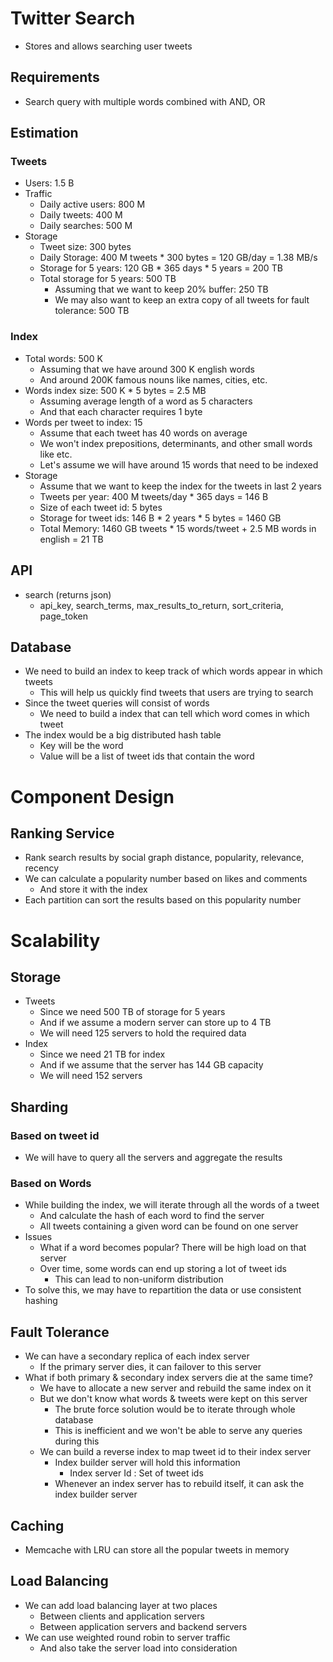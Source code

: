 # Twitter Search
- Stores and allows searching user tweets

## Requirements
- Search query with multiple words combined with AND, OR

## Estimation
### Tweets
- Users: 1.5 B
- Traffic
  - Daily active users: 800 M
  - Daily tweets: 400 M
  - Daily searches: 500 M
- Storage
  - Tweet size: 300 bytes
  - Daily Storage: 400 M tweets * 300 bytes = 120 GB/day = 1.38 MB/s
  - Storage for 5 years: 120 GB * 365 days * 5 years = 200 TB
  - Total storage for 5 years: 500 TB
    - Assuming that we want to keep 20% buffer: 250 TB
    - We may also want to keep an extra copy of all tweets for fault tolerance: 500 TB

### Index
- Total words: 500 K
  - Assuming that we have around 300 K english words
  - And around 200K famous nouns like names, cities, etc.
- Words index size: 500 K * 5 bytes = 2.5 MB
  - Assuming average length of a word as 5 characters
  - And that each character requires 1 byte
- Words per tweet to index: 15
  - Assume that each tweet has 40 words on average
  - We won't index prepositions, determinants, and other small words like etc.
  - Let's assume we will have around 15 words that need to be indexed
- Storage
  - Assume that we want to keep the index for the tweets in last 2 years
  - Tweets per year: 400 M tweets/day * 365 days = 146 B
  - Size of each tweet id: 5 bytes
  - Storage for tweet ids: 146 B * 2 years * 5 bytes = 1460 GB
  - Total Memory: 1460 GB tweets * 15 words/tweet + 2.5 MB words in english = 21 TB

## API
- search (returns json)
  - api_key, search_terms, max_results_to_return, sort_criteria, page_token

## Database
- We need to build an index to keep track of which words appear in which tweets
  - This will help us quickly find tweets that users are trying to search
- Since the tweet queries will consist of words
  - We need to build a index that can tell which word comes in which tweet
- The index would be a big distributed hash table
  - Key will be the word
  - Value will be a list of tweet ids that contain the word

# Component Design
## Ranking Service
- Rank search results by social graph distance, popularity, relevance, recency
- We can calculate a popularity number based on likes and comments
  - And store it with the index
- Each partition can sort the results based on this popularity number

# Scalability
## Storage
- Tweets
  - Since we need 500 TB of storage for 5 years
  - And if we assume a modern server can store up to 4 TB
  - We will need 125 servers to hold the required data
- Index
  - Since we need 21 TB for index
  - And if we assume that the server has 144 GB capacity
  - We will need 152 servers

## Sharding
### Based on tweet id
- We will have to query all the servers and aggregate the results

### Based on Words
- While building the index, we will iterate through all the words of a tweet
  - And calculate the hash of each word to find the server
  - All tweets containing a given word can be found on one server
- Issues
  - What if a word becomes popular? There will be high load on that server
  - Over time, some words can end up storing a lot of tweet ids
    - This can lead to non-uniform distribution
- To solve this, we may have to repartition the data or use consistent hashing

## Fault Tolerance
- We can have a secondary replica of each index server
  - If the primary server dies, it can failover to this server
- What if both primary & secondary index servers die at the same time?
  - We have to allocate a new server and rebuild the same index on it
  - But we don't know what words & tweets were kept on this server
    - The brute force solution would be to iterate through whole database
    - This is inefficient and we won't be able to serve any queries during this
  - We can build a reverse index to map tweet id to their index server
    - Index builder server will hold this information
      - Index server Id : Set of tweet ids
    - Whenever an index server has to rebuild itself, it can ask the index builder server

## Caching
- Memcache with LRU can store all the popular tweets in memory

## Load Balancing
- We can add load balancing layer at two places
  - Between clients and application servers
  - Between application servers and backend servers
- We can use weighted round robin to server traffic
  - And also take the server load into consideration
